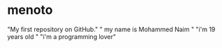# menoto
"My first repository on GitHub."
" my name is Mohammed Naim "
"i'm 19 years old "
"i'm a programming lover"

